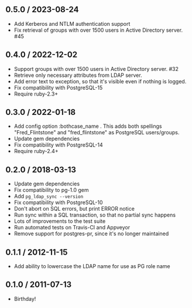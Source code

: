 ## 0.5.0 / 2023-08-24

* Add Kerberos and NTLM authentication support
* Fix retrieval of groups with over 1500 users in Active Directory server. #45


## 0.4.0 / 2022-12-02

* Support groups with over 1500 users in Active Directory server. #32
* Retrieve only necessary attributes from LDAP server.
* Add error text to exception, so that it's visible even if nothing is logged.
* Fix compatibility with PostgreSQL-15
* Require ruby-2.3+


## 0.3.0 / 2022-01-18

* Add config option :bothcase_name .
  This adds both spellings "Fred_Flintstone" and "fred_flintstone" as PostgreSQL users/groups.
* Update gem dependencies
* Fix compatibility with PostgreSQL-14
* Require ruby-2.4+


## 0.2.0 / 2018-03-13

* Update gem dependencies
* Fix compatibility to pg-1.0 gem
* Add `pg_ldap_sync --version`
* Fix compatibility with PostgreSQL-10
* Don't abort on SQL errors, but print ERROR notice
* Run sync within a SQL transaction, so that no partial sync happens
* Lots of improvements to the test suite
* Run automated tests on Travis-CI and Appveyor
* Remove support for postgres-pr, since it's no longer maintained


## 0.1.1 / 2012-11-15

* Add ability to lowercase the LDAP name for use as PG role name


## 0.1.0 / 2011-07-13

* Birthday!

